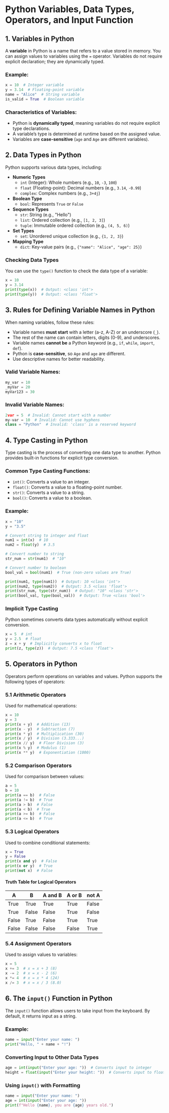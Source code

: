 # Python Variables, Data Types, Operators, and Input Function

## 1. Variables in Python
A **variable** in Python is a name that refers to a value stored in memory. You can assign values to variables using the `=` operator. Variables do not require explicit declaration; they are dynamically typed.

### Example:
```python
x = 10  # Integer variable
y = 3.14  # Floating-point variable
name = "Alice"  # String variable
is_valid = True  # Boolean variable
```

### Characteristics of Variables:
- Python is **dynamically typed**, meaning variables do not require explicit type declarations.
- A variable’s type is determined at runtime based on the assigned value.
- Variables are **case-sensitive** (`age` and `Age` are different variables).

## 2. Data Types in Python
Python supports various data types, including:

- **Numeric Types**
  - `int` (Integer): Whole numbers (e.g., `10`, `-3`, `100`)
  - `float` (Floating-point): Decimal numbers (e.g., `3.14`, `-0.99`)
  - `complex`: Complex numbers (e.g., `3+4j`)
- **Boolean Type**
  - `bool`: Represents `True` or `False`
- **Sequence Types**
  - `str`: String (e.g., "Hello")
  - `list`: Ordered collection (e.g., `[1, 2, 3]`)
  - `tuple`: Immutable ordered collection (e.g., `(4, 5, 6)`)  
- **Set Types**
  - `set`: Unordered unique collection (e.g., `{1, 2, 3}`)
- **Mapping Type**
  - `dict`: Key-value pairs (e.g., `{"name": "Alice", "age": 25}`)

### Checking Data Types
You can use the `type()` function to check the data type of a variable:
```python
x = 10
y = 3.14
print(type(x))  # Output: <class 'int'>
print(type(y))  # Output: <class 'float'>
```

## 3. Rules for Defining Variable Names in Python
When naming variables, follow these rules:

- Variable names **must start** with a letter (a-z, A-Z) or an underscore (`_`).
- The rest of the name can contain letters, digits (0-9), and underscores.
- Variable names **cannot be** a Python keyword (e.g., `if`, `while`, `import`, `def`).
- Python is **case-sensitive**, so `Age` and `age` are different.
- Use descriptive names for better readability.

### Valid Variable Names:
```python
my_var = 10
_myVar = 20
myVar123 = 30
```

### Invalid Variable Names:
```python
2var = 5  # Invalid: Cannot start with a number
my-var = 10  # Invalid: Cannot use hyphens
class = "Python"  # Invalid: 'class' is a reserved keyword
```

## 4. Type Casting in Python
Type casting is the process of converting one data type to another. Python provides built-in functions for explicit type conversion.

### Common Type Casting Functions:
- `int()`: Converts a value to an integer.
- `float()`: Converts a value to a floating-point number.
- `str()`: Converts a value to a string.
- `bool()`: Converts a value to a boolean.

### Example:
```python
x = "10"
y = "3.5"

# Convert string to integer and float
num1 = int(x)  # 10
num2 = float(y)  # 3.5

# Convert number to string
str_num = str(num1)  # "10"

# Convert number to boolean
bool_val = bool(num1)  # True (non-zero values are True)

print(num1, type(num1))  # Output: 10 <class 'int'>
print(num2, type(num2))  # Output: 3.5 <class 'float'>
print(str_num, type(str_num))  # Output: "10" <class 'str'>
print(bool_val, type(bool_val))  # Output: True <class 'bool'>
```

### Implicit Type Casting
Python sometimes converts data types automatically without explicit conversion.
```python
x = 5  # int
y = 2.5  # float
z = x + y  # Implicitly converts x to float
print(z, type(z))  # Output: 7.5 <class 'float'>
```

## 5. Operators in Python
Operators perform operations on variables and values. Python supports the following types of operators:

### 5.1 Arithmetic Operators
Used for mathematical operations:
```python
x = 10
y = 3
print(x + y)  # Addition (13)
print(x - y)  # Subtraction (7)
print(x * y)  # Multiplication (30)
print(x / y)  # Division (3.333...)
print(x // y)  # Floor Division (3)
print(x % y)  # Modulus (1)
print(x ** y)  # Exponentiation (1000)
```

### 5.2 Comparison Operators
Used for comparison between values:
```python
a = 5
b = 10
print(a == b)  # False
print(a != b)  # True
print(a > b)  # False
print(a < b)  # True
print(a >= b)  # False
print(a <= b)  # True
```

### 5.3 Logical Operators
Used to combine conditional statements:
```python
x = True
y = False
print(x and y)  # False
print(x or y)  # True
print(not x)  # False
```

#### Truth Table for Logical Operators
| A       | B       | A and B | A or B | not A |
|---------|---------|---------|--------|-------|
| True    | True    | True    | True   | False |
| True    | False   | False   | True   | False |
| False   | True    | False   | True   | True  |
| False   | False   | False   | False  | True  |

### 5.4 Assignment Operators
Used to assign values to variables:
```python
x = 5
x += 3  # x = x + 3 (8)
x -= 2  # x = x - 2 (6)
x *= 4  # x = x * 4 (24)
x /= 3  # x = x / 3 (8.0)
```

## 6. The `input()` Function in Python
The `input()` function allows users to take input from the keyboard. By default, it returns input as a string.

### Example:
```python
name = input("Enter your name: ")
print("Hello, " + name + "!")
```

### Converting Input to Other Data Types
```python
age = int(input("Enter your age: "))  # Converts input to integer
height = float(input("Enter your height: "))  # Converts input to float
```

### Using `input()` with Formatting
```python
name = input("Enter your name: ")
age = int(input("Enter your age: "))
print(f"Hello {name}, you are {age} years old.")
```

